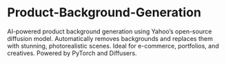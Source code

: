 # Product-Background-Generation
AI-powered product background generation using Yahoo’s open-source diffusion model. Automatically removes backgrounds and replaces them with stunning, photorealistic scenes. Ideal for e-commerce, portfolios, and creatives. Powered by PyTorch and Diffusers.
